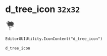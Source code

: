 # d_tree_icon `32x32`
<img src="/img/d_tree_icon.png" width=32 height=32>

``` CSharp
EditorGUIUtility.IconContent("d_tree_icon")
```
```
d_tree_icon
```
